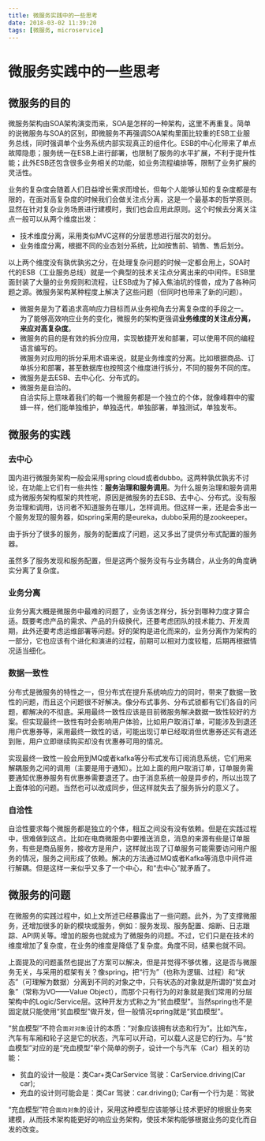 ```yaml
---
title: 微服务实践中的一些思考
date: 2018-03-02 11:39:20
tags: [微服务, microservice]
---
```

# 微服务实践中的一些思考

## 微服务的目的

微服务架构由SOA架构演变而来，SOA是怎样的一种架构，这里不再重复。简单的说微服务与SOA的区别，即微服务不再强调SOA架构里面比较重的ESB工业服务总线，同时强调单个业务系统内部实现真正的组件化。ESB的中心化带来了单点故障隐患；服务统一在ESB上进行部署，也限制了服务的水平扩展，不利于提升性能；此外ESB还包含很多业务相关的功能，如业务流程编排等，限制了业务扩展的灵活性。

业务的复杂度会随着人们日益增长需求而增长，但每个人能够认知的复杂度都是有限的，在面对高复杂度的时候我们会做关注点分离，这是一个最基本的哲学原则。显然在针对复杂业务场景进行建模时，我们也会应用此原则。这个时候去分离关注点一般可以从两个维度出发：

+ 技术维度分离，采用类似MVC这样的分层思想进行层次的划分。
+ 业务维度分离，根据不同的业态划分系统，比如按售前、销售、售后划分。

以上两个维度没有孰优孰劣之分，在处理复杂问题的时候一定都会用上，SOA时代的ESB（工业服务总线）就是一个典型的技术关注点分离出来的中间件。ESB里面封装了大量的业务规则和流程，让ESB成为了掉入焦油坑的怪兽，成为了各种问题之源。微服务架构某种程度上解决了这些问题（但同时也带来了新的问题）。

+ 微服务是为了着追求高响应力目标而从业务视角去分离复杂度的手段之一。  
  为了能够高效响应业务的变化，微服务的架构更强调**业务维度的关注点分离，来应对高复杂度**。
+ 微服务的目的是有效的拆分应用，实现敏捷开发和部署，可以使用不同的编程语言编写的。  
  微服务对应用的拆分采用术语来说，就是业务维度的分离。比如根据商品、订单拆分和部署，甚至数据库也按照这个维度进行拆分，不同的服务不同的库。
+ 微服务是去ESB、去中心化、分布式的。
+ 微服务是自洽的。  
  自洽实际上意味着我们的每一个微服务都是一个独立的个体，就像峰群中的蜜蜂一样，他们能单独维护，单独迭代，单独部署，单独测试，单独发布。

## 微服务的实践

### 去中心

国内进行微服务架构一般会采用spring cloud或者dubbo。这两种孰优孰劣不讨论，在功能上它们有一些共性：**服务治理和服务调用**。为什么服务治理和服务调用成为微服务架构框架的共性呢，原因是微服务的去ESB、去中心、分布式。没有服务治理和调用，访问者不知道服务在哪儿，怎样调用。但这样一来，还是会多出一个服务发现的服务器，如spring采用的是eureka，dubbo采用的是zookeeper。

由于拆分了很多的服务，服务的配置成了问题，这又多出了提供分布式配置的服务器。

虽然多了服务发现和服务配置，但是这两个服务没有与业务耦合，从业务的角度确实分离了复杂度。

### 业务分离

业务分离大概是微服务中最难的问题了，业务该怎样分，拆分到哪种力度才算合适。既要考虑产品的需求、产品的升级换代，还要考虑团队的技术能力、开发周期，此外还要考虑运维部署等问题。好的架构是进化而来的，业务分离作为架构的一部分，它也应该有个进化和演进的过程，前期可以相对力度较粗，后期再根据情况适当细化。

### 数据一致性

分布式是微服务的特性之一，但分布式在提升系统响应力的同时，带来了数据一致性的问题，而且这个问题很不好解决。像分布式事务、分布式锁都有它们各自的问题，都解决的不彻底。采用最终一致性应该是目前微服务解决数据一致性较好的方案。但实现最终一致性有时会影响用户体验，比如用户取消订单，可能涉及到退还用户优惠券等，采用最终一致性的话，可能出现订单已经取消但优惠券还买有退还到账，用户立即继续购买却没有优惠券可用的情况。

实现最终一致性一般会用到MQ或者kafka等分布式发布订阅消息系统，它们用来解耦服务之间的调用（主要是用于通知）。比如上面的用户取消订单，订单服务需要通知优惠券服务有优惠券需要退还了。由于消息系统一般是异步的，所以出现了上面体验的问题。当然也可以改成同步，但这样就失去了服务拆分的意义了。

### 自洽性

自洽性要求每个微服务都是独立的个体，相互之间没有没有依赖。但是在实践过程中，很难做到这点。比如在电商微服务中要推送消息，消息的来源有些是订单服务，有些是商品服务，接收方是用户，这样就出现了订单服务可能需要访问用户服务的情况，服务之间形成了依赖。解决的方法通过MQ或者Kafka等消息中间件进行解耦。但是这样一来似乎又多了一个中心，和“去中心”就矛盾了。

## 微服务的问题

在微服务的实践过程中，如上文所述已经暴露出了一些问题。此外，为了支撑微服务，还增加很多的新的模块或服务，例如：服务发现、服务配置、熔断、日志跟踪、API网关等。增加的服务也就成为了微服务的问题。不过，它们只是在技术的维度增加了复杂度，在业务的维度是降低了复杂度。角度不同，结果也就不同。

上面提及的问题虽然也提出了方案可以解决，但是并觉得不够优雅，这是否与微服务无关，与采用的框架有关？像spring，把“行为”（也称为逻辑、过程）和“状态”（可理解为数据）分离到不同的对象之中，只有状态的对象就是所谓的“贫血对象”（常称为VO——Value Object），而那个只有行为的对象就是我们常用的分层架构中的Logic/Service层。这种开发方式称之为“贫血模型”。当然spring也不是固定就只能使用“贫血模型”做开发，但一般情况spring就是“贫血模型”。

“贫血模型”不符合`面对对象`设计的本质：“对象应该拥有状态和行为”。比如汽车，汽车有车厢和轮子这是它的状态，汽车可以开动，可以载人这是它的行为。与“贫血模型”对应的是“充血模型”举个简单的例子，设计一个与汽车（Car）相关的功能：

+ 贫血的设计一般是：类Car+类CarService 驾驶：CarService.driving(Car car);
+ 充血的设计则可能会是：类Car 驾驶：car.driving(); Car有一个行为是：驾驶

“充血模型”符合`面向对象`的设计，采用这种模型应该能够让技术更好的根据业务来建模，从而技术架构能更好的响应业务架构，使技术架构能够根据业务的变化而自发的改变。
